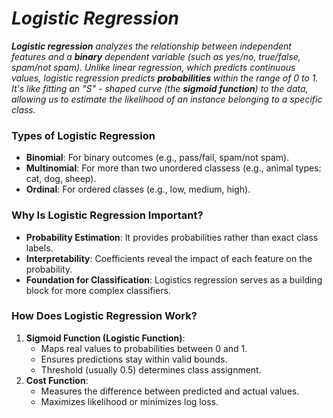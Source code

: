 # _Logistic Regression_

_**Logistic regression** analyzes the relationship between independent features and a **binary** dependent variable (such as yes/no, true/false, spam/not spam). Unlike linear regression, which predicts continuous values, logistic regression predicts **probabilities** within the range of 0 to 1. It's like fitting an "S" - shaped curve (the **sigmoid function**) to the data, allowing us to estimate the likelihood of an instance belonging to a specific class._

### Types of Logistic Regression
- **Binomial**: For binary outcomes (e.g., pass/fail, spam/not spam).
- **Multinomial**: For more than two unordered classess (e.g., animal types: cat, dog, sheep).
- **Ordinal**: For ordered classes (e.g., low, medium, high).

### Why Is Logistic Regression Important?
- **Probability Estimation**: It provides probabilities rather than exact class labels.
- **Interpretability**: Coefficients reveal the impact of each feature on the probability.
- **Foundation for Classification**: Logistics regression serves as a building block for more complex classifiers.

### How Does Logistic Regression Work?
1. **Sigmoid Function (Logistic Function)**:
    - Maps real values to probabilities between 0 and 1.
    - Ensures predictions stay within valid bounds.
    - Threshold (usually 0.5) determines class assignment.
2. **Cost Function**:
    - Measures the difference between predicted and actual values.
    - Maximizes likelihood or minimizes log loss.
